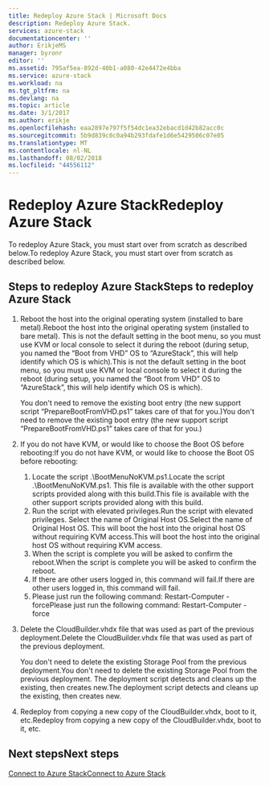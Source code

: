 ```yaml
---
title: Redeploy Azure Stack | Microsoft Docs
description: Redeploy Azure Stack.
services: azure-stack
documentationcenter: ''
author: ErikjeMS
manager: byronr
editor: ''
ms.assetid: 795af5ea-892d-40b1-a080-42e4472e4bba
ms.service: azure-stack
ms.workload: na
ms.tgt_pltfrm: na
ms.devlang: na
ms.topic: article
ms.date: 3/1/2017
ms.author: erikje
ms.openlocfilehash: eaa2897e797f5f54dc1ea32ebacd1d42b82acc0c
ms.sourcegitcommit: 5b9d839c0c0a94b293fdafe1d6e5429506c07e05
ms.translationtype: MT
ms.contentlocale: nl-NL
ms.lasthandoff: 08/02/2018
ms.locfileid: "44556112"
---
```

# <a name="redeploy-azure-stack"></a><span data-ttu-id="09381-103">Redeploy Azure Stack</span><span class="sxs-lookup"><span data-stu-id="09381-103">Redeploy Azure Stack</span></span>
<span data-ttu-id="09381-104">To redeploy Azure Stack, you must start over from scratch as described below.</span><span class="sxs-lookup"><span data-stu-id="09381-104">To redeploy Azure Stack, you must start over from scratch as described below.</span></span>

## <a name="steps-to-redeploy-azure-stack"></a><span data-ttu-id="09381-105">Steps to redeploy Azure Stack</span><span class="sxs-lookup"><span data-stu-id="09381-105">Steps to redeploy Azure Stack</span></span>
1. <span data-ttu-id="09381-106">Reboot the host into the original operating system (installed to bare metal).</span><span class="sxs-lookup"><span data-stu-id="09381-106">Reboot the host into the original operating system (installed to bare metal).</span></span> <span data-ttu-id="09381-107">This is not the default setting in the boot menu, so you must use KVM or local console to select it during the reboot (during setup, you named the “Boot from VHD” OS to “AzureStack”, this will help identify which OS is which).</span><span class="sxs-lookup"><span data-stu-id="09381-107">This is not the default setting in the boot menu, so you must use KVM or local console to select it during the reboot (during setup, you named the “Boot from VHD” OS to “AzureStack”, this will help identify which OS is which).</span></span>
   
    <span data-ttu-id="09381-108">You don't need to remove the existing boot entry (the new support script “PrepareBootFromVHD.ps1” takes care of that for you.)</span><span class="sxs-lookup"><span data-stu-id="09381-108">You don't need to remove the existing boot entry (the new support script “PrepareBootFromVHD.ps1” takes care of that for you.)</span></span>
2. <span data-ttu-id="09381-109">If you do not have KVM, or would like to choose the Boot OS before rebooting:</span><span class="sxs-lookup"><span data-stu-id="09381-109">If you do not have KVM, or would like to choose the Boot OS before rebooting:</span></span>
   
   1. <span data-ttu-id="09381-110">Locate the script .\BootMenuNoKVM.ps1.</span><span class="sxs-lookup"><span data-stu-id="09381-110">Locate the script .\BootMenuNoKVM.ps1.</span></span> <span data-ttu-id="09381-111">This file is available with the other support scripts provided along with this build.</span><span class="sxs-lookup"><span data-stu-id="09381-111">This file is available with the other support scripts provided along with this build.</span></span>
   2. <span data-ttu-id="09381-112">Run the script with elevated privileges.</span><span class="sxs-lookup"><span data-stu-id="09381-112">Run the script with elevated privileges.</span></span> <span data-ttu-id="09381-113">Select the name of Original Host OS.</span><span class="sxs-lookup"><span data-stu-id="09381-113">Select the name of Original Host OS.</span></span> <span data-ttu-id="09381-114">This will boot the host into the original host OS without requiring KVM access.</span><span class="sxs-lookup"><span data-stu-id="09381-114">This will boot the host into the original host OS without requiring KVM access.</span></span>
   3. <span data-ttu-id="09381-115">When the script is complete you will be asked to confirm the reboot.</span><span class="sxs-lookup"><span data-stu-id="09381-115">When the script is complete you will be asked to confirm the reboot.</span></span>
   4. <span data-ttu-id="09381-116">If there are other users logged in, this command will fail.</span><span class="sxs-lookup"><span data-stu-id="09381-116">If there are other users logged in, this command will fail.</span></span>
   5. <span data-ttu-id="09381-117">Please just run the following command: Restart-Computer -force</span><span class="sxs-lookup"><span data-stu-id="09381-117">Please just run the following command: Restart-Computer -force</span></span> 
3. <span data-ttu-id="09381-118">Delete the CloudBuilder.vhdx file that was used as part of the previous deployment.</span><span class="sxs-lookup"><span data-stu-id="09381-118">Delete the CloudBuilder.vhdx file that was used as part of the previous deployment.</span></span>
   
    <span data-ttu-id="09381-119">You don't need to delete the existing Storage Pool from the previous deployment.</span><span class="sxs-lookup"><span data-stu-id="09381-119">You don't need to delete the existing Storage Pool from the previous deployment.</span></span> <span data-ttu-id="09381-120">The deployment script detects and cleans up the existing, then creates new.</span><span class="sxs-lookup"><span data-stu-id="09381-120">The deployment script detects and cleans up the existing, then creates new.</span></span>
4. <span data-ttu-id="09381-121">Redeploy from copying a new copy of the CloudBuilder.vhdx, boot to it, etc.</span><span class="sxs-lookup"><span data-stu-id="09381-121">Redeploy from copying a new copy of the CloudBuilder.vhdx, boot to it, etc.</span></span>

## <a name="next-steps"></a><span data-ttu-id="09381-122">Next steps</span><span class="sxs-lookup"><span data-stu-id="09381-122">Next steps</span></span>
[<span data-ttu-id="09381-123">Connect to Azure Stack</span><span class="sxs-lookup"><span data-stu-id="09381-123">Connect to Azure Stack</span></span>](azure-stack-connect-azure-stack.md)

